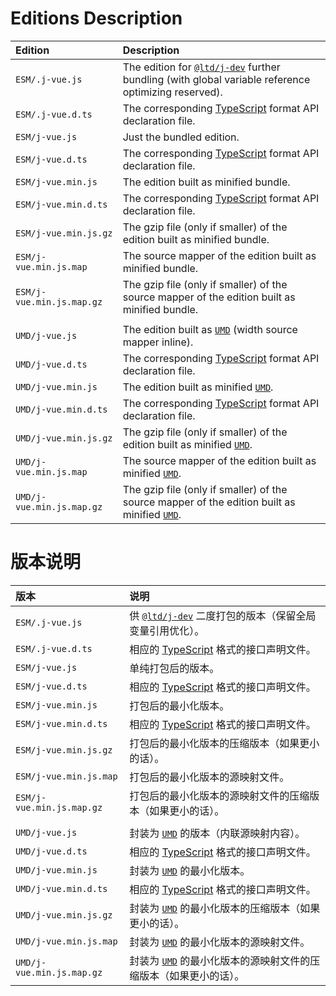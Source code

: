 ﻿
Editions Description
====================

| Edition                   | Description                                                                                                    |
|:--------------------------|:---------------------------------------------------------------------------------------------------------------|
| `ESM/.j-vue.js`           | The edition for [`@ltd/j-dev`][jDev-en] further bundling (with global variable reference optimizing reserved). |
| `ESM/.j-vue.d.ts`         | The corresponding [TypeScript][TS-en] format API declaration file.                                             |
| `ESM/j-vue.js`            | Just the bundled edition.                                                                                      |
| `ESM/j-vue.d.ts`          | The corresponding [TypeScript][TS-en] format API declaration file.                                             |
| `ESM/j-vue.min.js`        | The edition built as minified bundle.                                                                          |
| `ESM/j-vue.min.d.ts`      | The corresponding [TypeScript][TS-en] format API declaration file.                                             |
| `ESM/j-vue.min.js.gz`     | The gzip file (only if smaller) of the edition built as minified bundle.                                       |
| `ESM/j-vue.min.js.map`    | The source mapper of the edition built as minified bundle.                                                     |
| `ESM/j-vue.min.js.map.gz` | The gzip file (only if smaller) of the source mapper of the edition built as minified bundle.                  |
|                           |                                                                                                                |
| `UMD/j-vue.js`            | The edition built as [`UMD`][UMD-en] (width source mapper inline).                                             |
| `UMD/j-vue.d.ts`          | The corresponding [TypeScript][TS-en] format API declaration file.                                             |
| `UMD/j-vue.min.js`        | The edition built as minified [`UMD`][UMD-en].                                                                 |
| `UMD/j-vue.min.d.ts`      | The corresponding [TypeScript][TS-en] format API declaration file.                                             |
| `UMD/j-vue.min.js.gz`     | The gzip file (only if smaller) of the edition built as minified [`UMD`][UMD-en].                              |
| `UMD/j-vue.min.js.map`    | The source mapper of the edition built as minified [`UMD`][UMD-en].                                            |
| `UMD/j-vue.min.js.map.gz` | The gzip file (only if smaller) of the source mapper of the edition built as minified [`UMD`][UMD-en].         |

[jDev-en]: https://www.npmjs.com/package/@ltd/j-dev
[UMD-en]: https://github.com/umdjs/umd "Universal Module Definition"
[TS-en]: https://www.typescriptlang.org/ "TypeScript"

版本说明
========

| 版本                      | 说明                                                                                                           |
|:--------------------------|:---------------------------------------------------------------------------------------------------------------|
| `ESM/.j-vue.js`           | 供 [`@ltd/j-dev`][jDev-zhs] 二度打包的版本（保留全局变量引用优化）。                                           |
| `ESM/.j-vue.d.ts`         | 相应的 [TypeScript][TS-zhs] 格式的接口声明文件。                                                               |
| `ESM/j-vue.js`            | 单纯打包后的版本。                                                                                             |
| `ESM/j-vue.d.ts`          | 相应的 [TypeScript][TS-zhs] 格式的接口声明文件。                                                               |
| `ESM/j-vue.min.js`        | 打包后的最小化版本。                                                                                           |
| `ESM/j-vue.min.d.ts`      | 相应的 [TypeScript][TS-zhs] 格式的接口声明文件。                                                               |
| `ESM/j-vue.min.js.gz`     | 打包后的最小化版本的压缩版本（如果更小的话）。                                                                 |
| `ESM/j-vue.min.js.map`    | 打包后的最小化版本的源映射文件。                                                                               |
| `ESM/j-vue.min.js.map.gz` | 打包后的最小化版本的源映射文件的压缩版本（如果更小的话）。                                                     |
|                           |                                                                                                                |
| `UMD/j-vue.js`            | 封装为 [`UMD`][UMD-zhs] 的版本（内联源映射内容）。                                                             |
| `UMD/j-vue.d.ts`          | 相应的 [TypeScript][TS-zhs] 格式的接口声明文件。                                                               |
| `UMD/j-vue.min.js`        | 封装为 [`UMD`][UMD-zhs] 的最小化版本。                                                                         |
| `UMD/j-vue.min.d.ts`      | 相应的 [TypeScript][TS-zhs] 格式的接口声明文件。                                                               |
| `UMD/j-vue.min.js.gz`     | 封装为 [`UMD`][UMD-zhs] 的最小化版本的压缩版本（如果更小的话）。                                               |
| `UMD/j-vue.min.js.map`    | 封装为 [`UMD`][UMD-zhs] 的最小化版本的源映射文件。                                                             |
| `UMD/j-vue.min.js.map.gz` | 封装为 [`UMD`][UMD-zhs] 的最小化版本的源映射文件的压缩版本（如果更小的话）。                                   |

[jDev-zhs]: https://www.npmjs.com/package/@ltd/j-dev
[UMD-zhs]: https://github.com/umdjs/umd "通用模块定义"
[TS-zhs]: https://www.typescriptlang.org/ "TypeScript"
